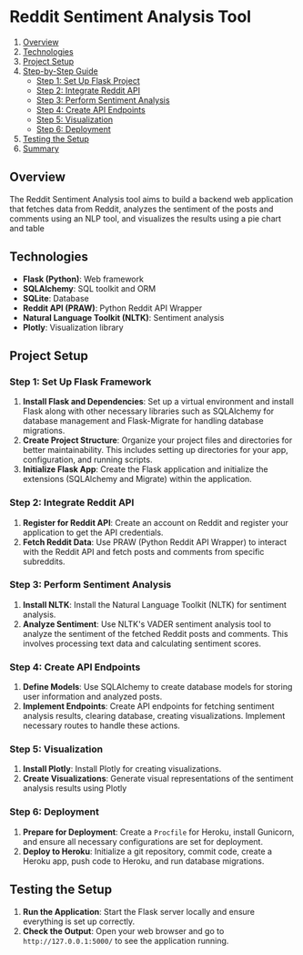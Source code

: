 # Reddit Sentiment Analysis Tool 

1. [Overview](#overview)
2. [Technologies](#technologies)
3. [Project Setup](#project-setup)
4. [Step-by-Step Guide](#step-by-step-guide)
    - [Step 1: Set Up Flask Project](#step-1-set-up-flask-project)
    - [Step 2: Integrate Reddit API](#step-2-integrate-reddit-api)
    - [Step 3: Perform Sentiment Analysis](#step-3-perform-sentiment-analysis)
    - [Step 4: Create API Endpoints](#step-4-create-api-endpoints)
    - [Step 5: Visualization](#step-5-visualization)
    - [Step 6: Deployment](#step-6-deployment)
5. [Testing the Setup](#testing-the-setup)
6. [Summary](#summary)

## Overview

The Reddit Sentiment Analysis tool aims to build a backend web application that fetches data from Reddit, analyzes the sentiment of the posts and comments using an NLP tool, and visualizes the results using a pie chart and table

## Technologies

- **Flask (Python)**: Web framework
- **SQLAlchemy**: SQL toolkit and ORM
- **SQLite**: Database
- **Reddit API (PRAW)**: Python Reddit API Wrapper
- **Natural Language Toolkit (NLTK)**: Sentiment analysis
- **Plotly**: Visualization library

## Project Setup

### Step 1: Set Up Flask Framework

1. **Install Flask and Dependencies**: Set up a virtual environment and install Flask along with other necessary libraries such as SQLAlchemy for database management and Flask-Migrate for handling database migrations.
2. **Create Project Structure**: Organize your project files and directories for better maintainability. This includes setting up directories for your app, configuration, and running scripts.
3. **Initialize Flask App**: Create the Flask application and initialize the extensions (SQLAlchemy and Migrate) within the application.

### Step 2: Integrate Reddit API

1. **Register for Reddit API**: Create an account on Reddit and register your application to get the API credentials.
2. **Fetch Reddit Data**: Use PRAW (Python Reddit API Wrapper) to interact with the Reddit API and fetch posts and comments from specific subreddits.

### Step 3: Perform Sentiment Analysis

1. **Install NLTK**: Install the Natural Language Toolkit (NLTK) for sentiment analysis.
2. **Analyze Sentiment**: Use NLTK's VADER sentiment analysis tool to analyze the sentiment of the fetched Reddit posts and comments. This involves processing text data and calculating sentiment scores.

### Step 4: Create API Endpoints

1. **Define Models**: Use SQLAlchemy to create database models for storing user information and analyzed posts.
2. **Implement Endpoints**: Create API endpoints for fetching sentiment analysis results, clearing database, creating visualizations. Implement necessary routes to handle these actions.

### Step 5: Visualization

1. **Install Plotly**: Install Plotly for creating visualizations.
2. **Create Visualizations**: Generate visual representations of the sentiment analysis results using Plotly

### Step 6: Deployment

1. **Prepare for Deployment**: Create a `Procfile` for Heroku, install Gunicorn, and ensure all necessary configurations are set for deployment.
2. **Deploy to Heroku**: Initialize a git repository, commit code, create a Heroku app, push code to Heroku, and run database migrations.

## Testing the Setup

1. **Run the Application**: Start the Flask server locally and ensure everything is set up correctly.
2. **Check the Output**: Open your web browser and go to `http://127.0.0.1:5000/` to see the application running.
